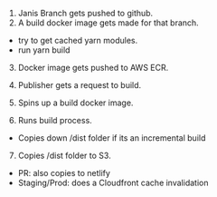 1. Janis Branch gets pushed to github.
2. A build docker image gets made for that branch.
  - try to get cached yarn modules.
  - run yarn build
3. Docker image gets pushed to AWS ECR.

4. Publisher gets a request to build.
5. Spins up a build docker image.
6. Runs build process.
  - Copies down /dist folder if its an incremental build
7. Copies /dist folder to S3.
  - PR: also copies to netlify
  - Staging/Prod: does a Cloudfront cache invalidation
